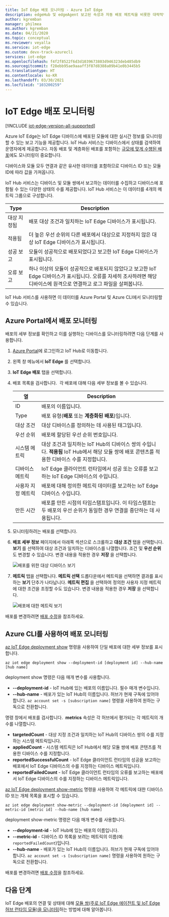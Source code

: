 ```yaml
---
title: IoT Edge 배포 모니터링 - Azure IoT Edge
description: edgeHub 및 edgeAgent 보고된 속성과 자동 배포 메트릭을 비롯한 대략적인 모니터링입니다.
author: kgremban
manager: philmea
ms.author: kgremban
ms.date: 04/21/2020
ms.topic: conceptual
ms.reviewer: veyalla
ms.service: iot-edge
ms.custom: devx-track-azurecli
services: iot-edge
ms.openlocfilehash: f4f2f8522f6d3d1039673803d946323deb485db9
ms.sourcegitcommit: f28ebb95ae9aaaff3f87d8388a09b41e0b3445b5
ms.translationtype: HT
ms.contentlocale: ko-KR
ms.lasthandoff: 03/30/2021
ms.locfileid: "103200259"
---
```

# <a name="monitor-iot-edge-deployments"></a>IoT Edge 배포 모니터링

[!INCLUDE [iot-edge-version-all-supported](../../includes/iot-edge-version-all-supported.md)]

Azure IoT Edge는 IoT Edge 디바이스에 배포된 모듈에 대한 실시간 정보를 모니터링할 수 있는 보고 기능을 제공합니다. IoT Hub 서비스는 디바이스에서 상태를 검색하여 운영자에게 제공합니다. 자동 배포 및 계층화된 배포를 포함하는 [규모에 맞게 수행된 배포](module-deployment-monitoring.md)에도 모니터링이 중요합니다.

디바이스와 모듈 모두 연결과 같은 유사한 데이터를 포함하므로 디바이스 ID 또는 모듈 ID에 따라 값을 가져옵니다.

IoT Hub 서비스는 디바이스 및 모듈 쌍에서 보고하는 데이터를 수집하고 디바이스에 포함될 수 있는 다양한 상태의 수를 제공합니다. IoT Hub 서비스는 이 데이터를 4개의 메트릭 그룹으로 구성합니다.

| Type | Description |
| --- | ---|
| 대상 지정됨 | 배포 대상 조건과 일치하는 IoT Edge 디바이스가 표시됩니다. |
| 적용됨 | 더 높은 우선 순위의 다른 배포에서 대상으로 지정하지 않은 대상 IoT Edge 디바이스가 표시됩니다. |
| 성공 보고 | 모듈이 성공적으로 배포되었다고 보고한 IoT Edge 디바이스가 표시됩니다. |
| 오류 보고 | 하나 이상의 모듈이 성공적으로 배포되지 않았다고 보고한 IoT Edge 디바이스가 표시됩니다. 오류를 자세히 조사하려면 해당 디바이스에 원격으로 연결하고 로그 파일을 살펴봅니다. |

IoT Hub 서비스를 사용하면 이 데이터를 Azure Portal 및 Azure CLI에서 모니터링할 수 있습니다.

## <a name="monitor-a-deployment-in-the-azure-portal"></a>Azure Portal에서 배포 모니터링

배포의 세부 정보를 확인하고 이를 실행하는 디바이스를 모니터링하려면 다음 단계를 사용합니다.

1. [Azure Portal](https://portal.azure.com)에 로그인하고 IoT Hub로 이동합니다.
1. 왼쪽 창 메뉴에서 **IoT Edge** 를 선택합니다.
1. **IoT Edge 배포** 탭을 선택합니다.
1. 배포 목록을 검사합니다.  각 배포에 대해 다음 세부 정보를 볼 수 있습니다.

    | 열 | Description |
    | --- | --- |
    | ID | 배포의 이름입니다. |
    | Type | 배포 유형(**배포** 또는 **계층화된 배포**)입니다. |
    | 대상 조건 | 대상 디바이스를 정의하는 데 사용된 태그입니다. |
    | 우선 순위 | 배포에 할당된 우선 순위 번호입니다. |
    | 시스템 메트릭 | 대상 조건과 일치하는 IoT Hub의 디바이스 쌍의 수입니다. **적용됨** IoT Hub에서 해당 모듈 쌍에 배포 콘텐츠를 적용한 디바이스 수를 지정합니다. |
    | 디바이스 메트릭 | IoT Edge 클라이언트 런타임에서 성공 또는 오류를 보고하는 IoT Edge 디바이스의 수입니다. |
    | 사용자 지정 메트릭 | 배포에 대해 정의한 메트릭 데이터를 보고하는 IoT Edge 디바이스 수입니다. |
    | 만든 시간 | 배포를 만든 시점의 타임스탬프입니다. 이 타임스탬프는 두 배포의 우선 순위가 동일한 경우 연결을 중단하는 데 사용됩니다. |

1. 모니터링하려는 배포를 선택합니다.  
1. **배포 세부 정보** 페이지에서 아래쪽 섹션으로 스크롤하고 **대상 조건** 탭을 선택합니다. **보기** 를 선택하여 대상 조건과 일치하는 디바이스를 나열합니다. 조건 및 **우선 순위** 도 변경할 수 있습니다. 변경 내용을 적용한 경우 **저장** 을 선택합니다.

   ![배포를 위한 대상 디바이스 보기](./media/how-to-monitor-iot-edge-deployments/target-devices.png)

1. **메트릭** 탭을 선택합니다. **메트릭 선택** 드롭다운에서 메트릭을 선택하면 결과를 표시하는 **보기** 단추가 나타납니다. **메트릭 편집** 을 선택하여 정의한 사용자 지정 메트릭에 대한 조건을 조정할 수도 있습니다. 변경 내용을 적용한 경우 **저장** 을 선택합니다.

   ![배포에 대한 메트릭 보기](./media/how-to-monitor-iot-edge-deployments/deployment-metrics-tab.png)

배포를 변경하려면 [배포 수정](how-to-deploy-at-scale.md#modify-a-deployment)을 참조하세요.

## <a name="monitor-a-deployment-with-azure-cli"></a>Azure CLI를 사용하여 배포 모니터링

[az IoT Edge deployment show](/cli/azure/ext/azure-iot/iot/edge/deployment#ext-azure-iot-az-iot-edge-deployment-show) 명령을 사용하여 단일 배포에 대한 세부 정보를 표시합니다.

```azurecli
az iot edge deployment show --deployment-id [deployment id] --hub-name [hub name]
```

deployment show 명령은 다음 매개 변수를 사용합니다.

* **--deployment-id** - IoT Hub에 있는 배포의 이름입니다. 필수 매개 변수입니다.
* **--hub-name** - 배포가 있는 IoT Hub의 이름입니다. 허브가 현재 구독에 있어야 합니다. `az account set -s [subscription name]` 명령을 사용하여 원하는 구독으로 전환합니다.

명령 창에서 배포를 검사합니다.  **metrics** 속성은 각 허브에서 평가되는 각 메트릭의 개수를 나열합니다.

* **targetedCount** - 대상 지정 조건과 일치하는 IoT Hub의 디바이스 쌍의 수를 지정하는 시스템 메트릭입니다.
* **appliedCount** - 시스템 메트릭은 IoT Hub에서 해당 모듈 쌍에 배포 콘텐츠를 적용한 디바이스 수를 지정합니다.
* **reportedSuccessfulCount** - IoT Edge 클라이언트 런타임의 성공을 보고하는 배포에서 IoT Edge 디바이스의 수를 지정하는 디바이스 메트릭입니다.
* **reportedFailedCount** - IoT Edge 클라이언트 런타임의 오류를 보고하는 배포에서 IoT Edge 디바이스의 수를 지정하는 디바이스 메트릭입니다.

[az IoT Edge deployment show-metric](/cli/azure/ext/azure-iot/iot/edge/deployment#ext-azure-iot-az-iot-edge-deployment-show-metric) 명령을 사용하여 각 메트릭에 대한 디바이스 ID 또는 개체 목록을 표시할 수 있습니다.

```azurecli
az iot edge deployment show-metric --deployment-id [deployment id] --metric-id [metric id] --hub-name [hub name]
```

deployment show-metric 명령은 다음 매개 변수를 사용합니다.

* **--deployment-id** - IoT Hub에 있는 배포의 이름입니다.
* **--metric-id** - 디바이스 ID 목록을 보려는 메트릭의 이름(예: `reportedFailedCount`)입니다.
* **--hub-name** - 배포가 있는 IoT Hub의 이름입니다. 허브가 현재 구독에 있어야 합니다. `az account set -s [subscription name]` 명령을 사용하여 원하는 구독으로 전환합니다.

배포를 변경하려면 [배포 수정](how-to-deploy-cli-at-scale.md#modify-a-deployment)을 참조하세요.

## <a name="next-steps"></a>다음 단계

IoT Edge 배포의 연결 및 상태에 대해 [모듈 쌍(주로 IoT Edge 에이전트 및 IoT Edge 허브 런타임 모듈)을 모니터링](how-to-monitor-module-twins.md)하는 방법에 대해 알아봅니다.
